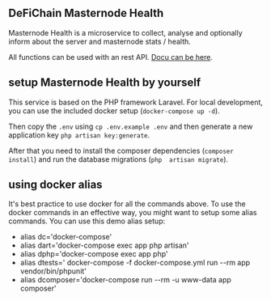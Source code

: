 ## DeFiChain Masternode Health

Masternode Health is a microservice to collect, analyse and optionally inform about the server and masternode stats 
/ health.

All functions can be used with an rest API. [Docu can be here](http://docs.defichain-masternode-health.com/).

## setup Masternode Health by yourself

This service is based on the PHP framework Laravel. For local development, you can use the included docker setup 
(`docker-compose up -d`).

Then copy the `.env` using `cp .env.example .env` and then generate a new application key `php artisan key:generate`.

After that you need to install the composer dependencies (`composer install`) and run the database migrations (`php 
artisan migrate`).

## using docker alias

It's best practice to use docker for all the commands above. To use the docker commands in an effective way, you 
might want to setup some alias commands. You can use this demo alias setup:

- alias dc='docker-compose'
- alias dart='docker-compose exec app php artisan'
- alias dphp='docker-compose exec app php'
- alias dtests=' docker-compose -f docker-compose.yml run --rm app vendor/bin/phpunit'
- alias dcomposer='docker-compose run --rm -u www-data app composer'
